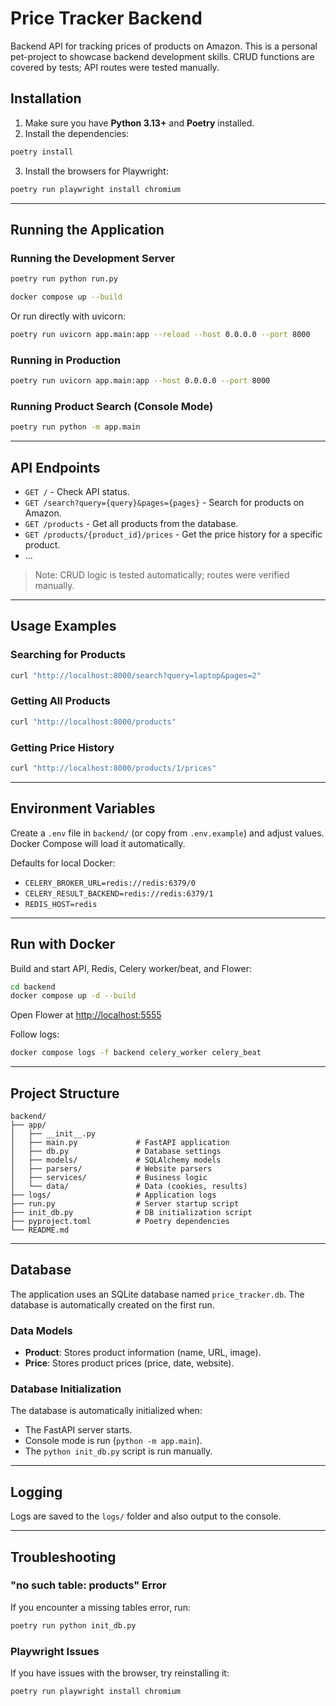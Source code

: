 # Price Tracker Backend

Backend API for tracking prices of products on Amazon.
This is a personal pet-project to showcase backend development skills. CRUD functions are covered by tests; API routes were tested manually.

## Installation

1. Make sure you have **Python 3.13+** and **Poetry** installed.
2. Install the dependencies:

```bash
poetry install
```

3. Install the browsers for Playwright:

```bash
poetry run playwright install chromium
```

---

## Running the Application

### Running the Development Server

```bash
poetry run python run.py
```

```bash
docker compose up --build
```

Or run directly with uvicorn:

```bash
poetry run uvicorn app.main:app --reload --host 0.0.0.0 --port 8000
```

### Running in Production

```bash
poetry run uvicorn app.main:app --host 0.0.0.0 --port 8000
```

### Running Product Search (Console Mode)

```bash
poetry run python -m app.main
```

---

## API Endpoints

- `GET /` - Check API status.
- `GET /search?query={query}&pages={pages}` - Search for products on Amazon.
- `GET /products` - Get all products from the database.
- `GET /products/{product_id}/prices` - Get the price history for a specific product.
- ...

> Note: CRUD logic is tested automatically; routes were verified manually.

---

## Usage Examples

### Searching for Products

```bash
curl "http://localhost:8000/search?query=laptop&pages=2"
```

### Getting All Products

```bash
curl "http://localhost:8000/products"
```

### Getting Price History

```bash
curl "http://localhost:8000/products/1/prices"
```

---

## Environment Variables

Create a `.env` file in `backend/` (or copy from `.env.example`) and adjust values. Docker Compose will load it automatically.

Defaults for local Docker:

- `CELERY_BROKER_URL=redis://redis:6379/0`
- `CELERY_RESULT_BACKEND=redis://redis:6379/1`
- `REDIS_HOST=redis`

---

## Run with Docker

Build and start API, Redis, Celery worker/beat, and Flower:

```bash
cd backend
docker compose up -d --build
```

Open Flower at [http://localhost:5555](http://localhost:5555)

Follow logs:

```bash
docker compose logs -f backend celery_worker celery_beat
```

---

## Project Structure

```
backend/
├── app/
│   ├── __init__.py
│   ├── main.py             # FastAPI application
│   ├── db.py               # Database settings
│   ├── models/             # SQLAlchemy models
│   ├── parsers/            # Website parsers
│   ├── services/           # Business logic
│   └── data/               # Data (cookies, results)
├── logs/                   # Application logs
├── run.py                  # Server startup script
├── init_db.py              # DB initialization script
├── pyproject.toml          # Poetry dependencies
└── README.md
```

---

## Database

The application uses an SQLite database named `price_tracker.db`. The database is automatically created on the first run.

### Data Models

- **Product**: Stores product information (name, URL, image).
- **Price**: Stores product prices (price, date, website).

### Database Initialization

The database is automatically initialized when:

- The FastAPI server starts.
- Console mode is run (`python -m app.main`).
- The `python init_db.py` script is run manually.

---

## Logging

Logs are saved to the `logs/` folder and also output to the console.

---

## Troubleshooting

### "no such table: products" Error

If you encounter a missing tables error, run:

```bash
poetry run python init_db.py
```

### Playwright Issues

If you have issues with the browser, try reinstalling it:

```bash
poetry run playwright install chromium
```
